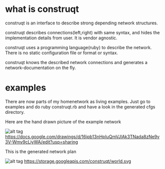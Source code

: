 # what is construqt

construqt is an interface to describe strong depending network structures.

construqt describes connections(left,right) with same syntax, and hides 
the implementation details from user. It is vendor agnostic.

construqt uses a programming language(ruby) to describe
the network. There is no static configuration file or format or syntax.

construqt knows the described network connections and generates a 
network-documentation on the fly.

# examples

There are now parts of my homenetwork as living examples. Just go to 
examples and do ruby construqt.rb and have a look in the generated cfgs directory.

Here are the hand drawn picture of the example network

![alt tag](https://raw.github.com/mabels/construqt/master/example-construqt.jpg)
https://docs.google.com/drawings/d/16ipb13nHpIuQmVJlAk3TNada8zNe9v3V-Wmv9cLiyWA/edit?usp=sharing

This is the generated network plan

![alt tag](https://storage.googleapis.com/construqt/world.svg)
https://storage.googleapis.com/construqt/world.svg


